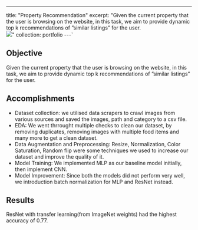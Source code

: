 ---
title: "Property Recommendation"
excerpt: "Given the current property that the user is browsing on the website, in this task, we aim to provide dynamic top k recommendations of ”similar listings” for the user.<br/><img src='/images/food_classification_2.png'>"
collection: portfolio
---`

## Objective
Given the current property that the user is browsing on the website, in this task, we aim to provide dynamic top k recommendations of ”similar listings” for the user.
## Accomplishments 
* Dataset collection: we utilised data scrapers to crawl images from various sources and saved the images, path and category to a csv file. 
* EDA: We went thrrought multiple checks to clean our dataset, by removing duplicates, removing images with multiple food items and many more to get a clean dataset. 
* Data Augmentation and Preprocessing: Resize, Normalization, Color Saturation, Random flip were some techniques we used to increase our dataset and improve the quality of it. 
* Model Training: We implemented MLP as our baseline model initially, then implement CNN. 
* Model Improvement: Since both the models did not perform very well, we introduction batch normalization for MLP and ResNet instead. 

## Results
ResNet with transfer learning(from ImageNet weights) had the highest accuracy of 0.77. 